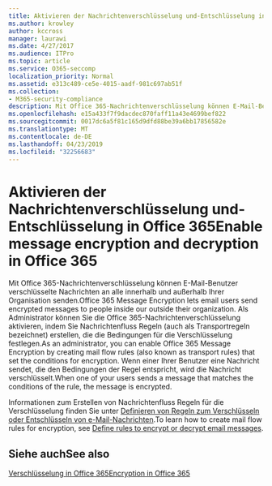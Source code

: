 ```yaml
---
title: Aktivieren der Nachrichtenverschlüsselung und-Entschlüsselung in Office 365
ms.author: krowley
author: kccross
manager: laurawi
ms.date: 4/27/2017
ms.audience: ITPro
ms.topic: article
ms.service: O365-seccomp
localization_priority: Normal
ms.assetid: e313c489-ce5e-4015-aadf-981c697ab51f
ms.collection:
- M365-security-compliance
description: Mit Office 365-Nachrichtenverschlüsselung können E-Mail-Benutzer verschlüsselte Nachrichten an alle innerhalb und außerhalb Ihrer Organisation senden. Als Administrator können Sie die Office 365-Nachrichtenverschlüsselung aktivieren, indem Sie Nachrichtenfluss Regeln (auch als Transportregeln bezeichnet) erstellen, die die Bedingungen für die Verschlüsselung festlegen.
ms.openlocfilehash: e15a433f7f9dacdec870faff11a43e4699bef822
ms.sourcegitcommit: 0017dc6a5f81c165d9dfd88be39a6bb17856582e
ms.translationtype: MT
ms.contentlocale: de-DE
ms.lasthandoff: 04/23/2019
ms.locfileid: "32256683"
---
```

# <a name="enable-message-encryption-and-decryption-in-office-365"></a><span data-ttu-id="e9e96-104">Aktivieren der Nachrichtenverschlüsselung und-Entschlüsselung in Office 365</span><span class="sxs-lookup"><span data-stu-id="e9e96-104">Enable message encryption and decryption in Office 365</span></span>

<span data-ttu-id="e9e96-105">Mit Office 365-Nachrichtenverschlüsselung können E-Mail-Benutzer verschlüsselte Nachrichten an alle innerhalb und außerhalb Ihrer Organisation senden.</span><span class="sxs-lookup"><span data-stu-id="e9e96-105">Office 365 Message Encryption lets email users send encrypted messages to people inside our outside their organization.</span></span> <span data-ttu-id="e9e96-106">Als Administrator können Sie die Office 365-Nachrichtenverschlüsselung aktivieren, indem Sie Nachrichtenfluss Regeln (auch als Transportregeln bezeichnet) erstellen, die die Bedingungen für die Verschlüsselung festlegen.</span><span class="sxs-lookup"><span data-stu-id="e9e96-106">As an administrator, you can enable Office 365 Message Encryption by creating mail flow rules (also known as transport rules) that set the conditions for encryption.</span></span> <span data-ttu-id="e9e96-107">Wenn einer Ihrer Benutzer eine Nachricht sendet, die den Bedingungen der Regel entspricht, wird die Nachricht verschlüsselt.</span><span class="sxs-lookup"><span data-stu-id="e9e96-107">When one of your users sends a message that matches the conditions of the rule, the message is encrypted.</span></span>
  
<span data-ttu-id="e9e96-108">Informationen zum Erstellen von Nachrichtenfluss Regeln für die Verschlüsselung finden Sie unter [Definieren von Regeln zum Verschlüsseln oder Entschlüsseln von e-Mail-Nachrichten](https://go.microsoft.com/fwlink/p/?LinkID=402846).</span><span class="sxs-lookup"><span data-stu-id="e9e96-108">To learn how to create mail flow rules for encryption, see [Define rules to encrypt or decrypt email messages](https://go.microsoft.com/fwlink/p/?LinkID=402846).</span></span>
  
## <a name="see-also"></a><span data-ttu-id="e9e96-109">Siehe auch</span><span class="sxs-lookup"><span data-stu-id="e9e96-109">See also</span></span>

[<span data-ttu-id="e9e96-110">Verschlüsselung in Office 365</span><span class="sxs-lookup"><span data-stu-id="e9e96-110">Encryption in Office 365</span></span>](https://go.microsoft.com/fwlink/p/?LinkID=392525)

